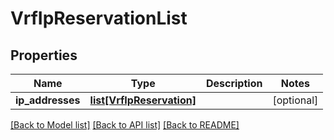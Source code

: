 # VrfIpReservationList


## Properties
Name | Type | Description | Notes
------------ | ------------- | ------------- | -------------
**ip_addresses** | [**list[VrfIpReservation]**](VrfIpReservation.md) |  | [optional] 

[[Back to Model list]](../README.md#documentation-for-models) [[Back to API list]](../README.md#documentation-for-api-endpoints) [[Back to README]](../README.md)


